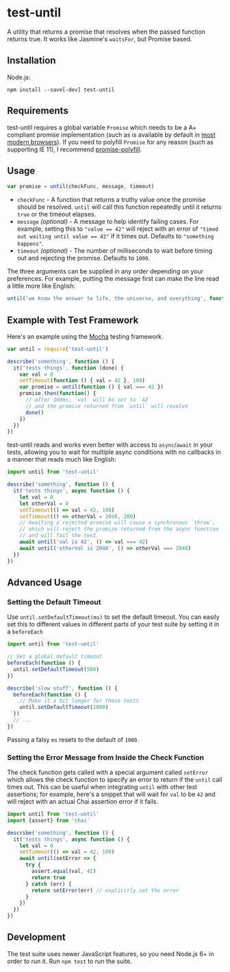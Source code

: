 # test-until

A utility that returns a promise that resolves when the passed function returns true. It works like Jasmine's `waitsFor`, but Promise based.

## Installation

Node.js:

`npm install --save[-dev] test-until`

## Requirements

test-until requires a global variable `Promise` which needs to be a A+ compliant promise implementation (such as is available by default in [most modern browsers](http://caniuse.com/#feat=promises)). If you need to polyfill `Promise` for any reason (such as supporting IE 11), I recommend [promise-polyfill](https://github.com/taylorhakes/promise-polyfill).

## Usage

```javascript
var promise = until(checkFunc, message, timeout)
```

* `checkFunc` - A function that returns a truthy value once the promise should be resolved. `until` will call this function repeatedly until it returns `true` or the timeout elapses.
* `message` *(optional)* - A message to help identify failing cases. For example, setting this to `"value == 42"` will reject with an error of `"timed out waiting until value == 42"` if it times out. Defaults to `"something happens"`.
* `timeout` *(optional)* - The number of milliseconds to wait before timing out and rejecting the promise. Defaults to `1000`.

The three arguments can be supplied in any order depending on your preferences. For example, putting the message first can make the line read a little more like English:

```javascript
until('we know the answer to life, the universe, and everything', function () { return val === 42 }, 500)
```

## Example with Test Framework

Here's an example using the [Mocha](https://mochajs.org/) testing framework.

```javascript
var until = require('test-until')

describe('something', function () {
  it('tests things', function (done) {
    var val = 0
    setTimeout(function () { val = 42 }, 100)
    var promise = until(function () { val === 42 })
    promise.then(function() {
      // after 100ms, `val` will be set to `42`
      // and the promise returned from `until` will resolve
      done()
    })
  })
})
```

test-until reads and works even better with access to `async`/`await` in your tests, allowing you to wait for multiple async conditions with no callbacks in a manner that reads much like English:

```javascript
import until from 'test-until'

describe('something', function () {
  it('tests things', async function () {
    let val = 0
    let otherVal = 0
    setTimeout(() => val = 42, 100)
    setTimeout(() => otherVal = 2048, 200)
    // Awaiting a rejected promise will cause a synchronous `throw`,
    // which will reject the promise returned from the async function
    // and will fail the test.
    await until('val is 42', () => val === 42)
    await until('otherVal is 2048', () => otherVal === 2048)
  })
})
```

## Advanced Usage

### Setting the Default Timeout

Use `until.setDefaultTimeout(ms)` to set the default timeout. You can easily set this to different values in different parts of your test suite by setting it in a `beforeEach`

```javascript
import until from 'test-until'

// Set a global default timeout
beforeEach(function () {
  until.setDefaultTimeout(500)
})

describe('slow stuff', function () {
  beforeEach(function () {
    // Make it a bit longer for these tests
    until.setDefaultTimeout(1000)
  })
  // ...
})
```

Passing a falsy `ms` resets to the default of `1000`.

### Setting the Error Message from Inside the Check Function

The check function gets called with a special argument called `setError` which allows the check function to specify an error to return if the `until` call times out. This can be useful when integrating `until` with other test assertions; for example, here's a snippet that will wait for `val` to be `42` and will reject with an actual Chai assertion error if it fails.

```javascript
import until from 'test-until'
import {assert} from 'chai'

describe('something', function () {
  it('tests things', async function () {
    let val = 0
    setTimeout(() => val = 42, 100)
    await until(setError => {
      try {
        assert.equal(val, 42)
        return true
      } catch (err) {
        return setError(err) // explicitly set the error
      }
    })
  })
})
```

## Development

The test suite uses newer JavaScript features, so you need Node.js 6+ in order to run it. Run `npm test` to run the suite.
